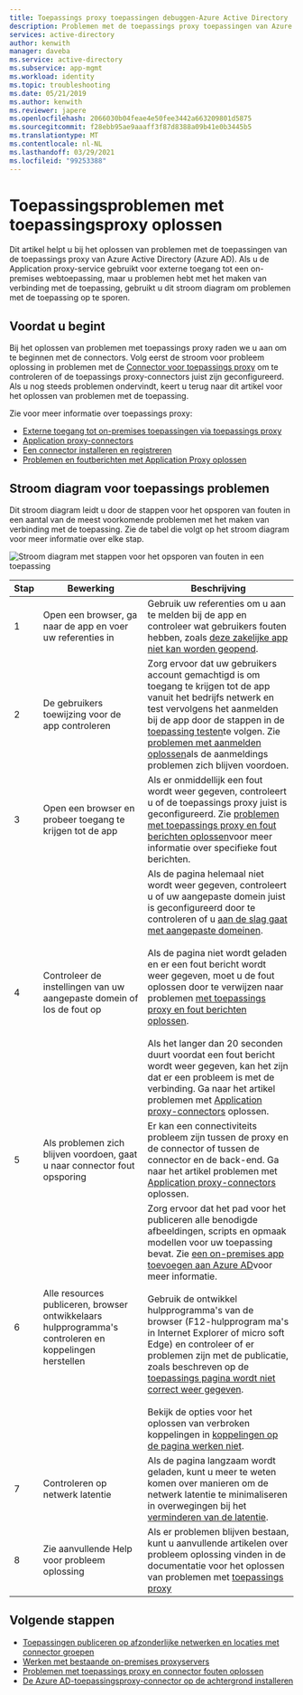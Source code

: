 ```yaml
---
title: Toepassings proxy toepassingen debuggen-Azure Active Directory | Microsoft Docs
description: Problemen met de toepassings proxy toepassingen van Azure Active Directory (Azure AD) oplossen.
services: active-directory
author: kenwith
manager: daveba
ms.service: active-directory
ms.subservice: app-mgmt
ms.workload: identity
ms.topic: troubleshooting
ms.date: 05/21/2019
ms.author: kenwith
ms.reviewer: japere
ms.openlocfilehash: 2066030b04feae4e50fee3442a663209801d5875
ms.sourcegitcommit: f28ebb95ae9aaaff3f87d8388a09b41e0b3445b5
ms.translationtype: MT
ms.contentlocale: nl-NL
ms.lasthandoff: 03/29/2021
ms.locfileid: "99253388"
---
```

# <a name="debug-application-proxy-application-issues"></a>Toepassingsproblemen met toepassingsproxy oplossen 

Dit artikel helpt u bij het oplossen van problemen met de toepassingen van de toepassings proxy van Azure Active Directory (Azure AD). Als u de Application proxy-service gebruikt voor externe toegang tot een on-premises webtoepassing, maar u problemen hebt met het maken van verbinding met de toepassing, gebruikt u dit stroom diagram om problemen met de toepassing op te sporen. 

## <a name="before-you-begin"></a>Voordat u begint

Bij het oplossen van problemen met toepassings proxy raden we u aan om te beginnen met de connectors. Volg eerst de stroom voor probleem oplossing in problemen met de [Connector voor toepassings proxy](application-proxy-debug-connectors.md) om te controleren of de toepassings proxy-connectors juist zijn geconfigureerd. Als u nog steeds problemen ondervindt, keert u terug naar dit artikel voor het oplossen van problemen met de toepassing.  

Zie voor meer informatie over toepassings proxy:

- [Externe toegang tot on-premises toepassingen via toepassings proxy](application-proxy.md)
- [Application proxy-connectors](application-proxy-connectors.md)
- [Een connector installeren en registreren](application-proxy-add-on-premises-application.md)
- [Problemen en foutberichten met Application Proxy oplossen](application-proxy-troubleshoot.md)

## <a name="flowchart-for-application-issues"></a>Stroom diagram voor toepassings problemen

Dit stroom diagram leidt u door de stappen voor het opsporen van fouten in een aantal van de meest voorkomende problemen met het maken van verbinding met de toepassing. Zie de tabel die volgt op het stroom diagram voor meer informatie over elke stap.

![Stroom diagram met stappen voor het opsporen van fouten in een toepassing](media/application-proxy-debug-apps/application-proxy-apps-debugging-flowchart.png)

| Stap | Bewerking | Beschrijving |
|---------|---------|---------|
|1 | Open een browser, ga naar de app en voer uw referenties in | Gebruik uw referenties om u aan te melden bij de app en controleer wat gebruikers fouten hebben, zoals [deze zakelijke app niet kan worden geopend](application-proxy-sign-in-bad-gateway-timeout-error.md). |
|2 | De gebruikers toewijzing voor de app controleren | Zorg ervoor dat uw gebruikers account gemachtigd is om toegang te krijgen tot de app vanuit het bedrijfs netwerk en test vervolgens het aanmelden bij de app door de stappen in de [toepassing testen](application-proxy-add-on-premises-application.md#test-the-application)te volgen. Zie [problemen met aanmelden oplossen](../reports-monitoring/concept-provisioning-logs.md?context=azure/active-directory/manage-apps/context/manage-apps-context)als de aanmeldings problemen zich blijven voordoen.  |
|3 | Open een browser en probeer toegang te krijgen tot de app | Als er onmiddellijk een fout wordt weer gegeven, controleert u of de toepassings proxy juist is geconfigureerd. Zie [problemen met toepassings proxy en fout berichten oplossen](application-proxy-troubleshoot.md)voor meer informatie over specifieke fout berichten.  |
|4 | Controleer de instellingen van uw aangepaste domein of los de fout op | Als de pagina helemaal niet wordt weer gegeven, controleert u of uw aangepaste domein juist is geconfigureerd door te controleren of u [aan de slag gaat met aangepaste domeinen](application-proxy-configure-custom-domain.md).<br></br>Als de pagina niet wordt geladen en er een fout bericht wordt weer gegeven, moet u de fout oplossen door te verwijzen naar problemen  [met toepassings proxy en fout berichten oplossen](application-proxy-troubleshoot.md). <br></br>Als het langer dan 20 seconden duurt voordat een fout bericht wordt weer gegeven, kan het zijn dat er een probleem is met de verbinding. Ga naar het artikel problemen met [Application proxy-connectors](application-proxy-debug-connectors.md) oplossen.  |
|5 | Als problemen zich blijven voordoen, gaat u naar connector fout opsporing | Er kan een connectiviteits probleem zijn tussen de proxy en de connector of tussen de connector en de back-end. Ga naar het artikel problemen met [Application proxy-connectors](application-proxy-debug-connectors.md) oplossen. |
|6 | Alle resources publiceren, browser ontwikkelaars hulpprogramma's controleren en koppelingen herstellen | Zorg ervoor dat het pad voor het publiceren alle benodigde afbeeldingen, scripts en opmaak modellen voor uw toepassing bevat. Zie [een on-premises app toevoegen aan Azure AD](application-proxy-add-on-premises-application.md#add-an-on-premises-app-to-azure-ad)voor meer informatie. <br></br>Gebruik de ontwikkel hulpprogramma's van de browser (F12-hulpprogram ma's in Internet Explorer of micro soft Edge) en controleer of er problemen zijn met de publicatie, zoals beschreven op de [toepassings pagina wordt niet correct weer gegeven](application-proxy-page-appearance-broken-problem.md). <br></br>Bekijk de opties voor het oplossen van verbroken koppelingen in [koppelingen op de pagina werken niet](application-proxy-page-links-broken-problem.md). |
|7 | Controleren op netwerk latentie | Als de pagina langzaam wordt geladen, kunt u meer te weten komen over manieren om de netwerk latentie te minimaliseren in overwegingen bij het [verminderen van de latentie](application-proxy-network-topology.md#considerations-for-reducing-latency). | 
|8 | Zie aanvullende Help voor probleem oplossing | Als er problemen blijven bestaan, kunt u aanvullende artikelen over probleem oplossing vinden in de documentatie voor het oplossen van problemen met [toepassings proxy](application-proxy-troubleshoot.md) |

## <a name="next-steps"></a>Volgende stappen


* [Toepassingen publiceren op afzonderlijke netwerken en locaties met connector groepen](application-proxy-connector-groups.md)
* [Werken met bestaande on-premises proxyservers](application-proxy-configure-connectors-with-proxy-servers.md)
* [Problemen met toepassings proxy en connector fouten oplossen](application-proxy-troubleshoot.md)
* [De Azure AD-toepassingsproxy-connector op de achtergrond installeren](application-proxy-register-connector-powershell.md)
